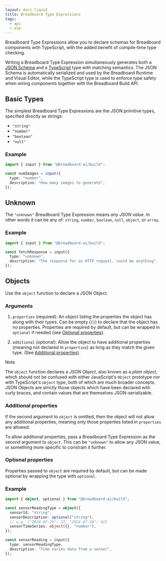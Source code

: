 ```yaml
---
layout: docs.liquid
title: Breadboard Type Expressions
tags:
  - api
  - wip
---
```


Breadboard Type Expressions allow you to declare schemas for Breadboard
components with TypeScript, with the added benefit of compile-time type
checking.

Writing a Breadboard Type Expression simultaneously generates both a [JSON
Schema](https://json-schema.org/) and a
[TypeScript](https://www.typescriptlang.org/) type with matching semantics. The
JSON Schema is automatically serialized and used by the Breadboard Runtime and
Visual Editor, while the TypeScript type is used to enforce type safety when
wiring components together with the Breadboard Build API.

## Basic Types

The simplest Breadboard Type Expressions are the JSON primitive types, specified
directly as strings:

<div class="tight-list">

- `"string"`
- `"number"`
- `"boolean"`
- `"null"`

</div>

### Example

```ts
import { input } from "@breadboard-ai/build";

const numImages = input({
  type: "number",
  description: "How many images to generate",
});
```

## Unknown

The `"unknown"` Breadboard Type Expression means _any JSON value_. In other
words it can be any of: `string`, `number`, `boolean`, `null`, `object`, or
`array`.

### Example

```ts
import { input } from "@breadboard-ai/build";

const fetchResponse = input({
  type: "unknown",
  description: "The response for an HTTP request, could be anything".
});
```

## Objects

Use the `object` function to declare a JSON Object.

### Arguments

1. `properties` (required): An object listing the properties the object has
   along with their types. Can be empty (`{}`) to declare that the object has no
   properties. Properties are required by default, but can be wrapped in
   `optional` if needed (see [Optional properties](#optional-properties)).

2. `additional` (optional): Allow the object to have additional properties
   (meaning not declared in `properties`) as long as they match the given type.
   (See [Additional properties](#additional-properties)).

> [!NOTE]
>
> The `object` function declares a _JSON Object_, also known as a _plain
> object_, which should not be confused with either JavaScript's `Object`
> prototype nor with TypeScript's `object` type, both of which are much broader
> concepts. JSON Objects are strictly those objects which have been declared
> with curly braces, and contain values that are themselves JSON-serializable.

### Additional properties

If the second argument to `object` is omitted, then the object will not allow
any additional properties, meaning only those properties listed in `properties`
are allowed.

To allow additional properties, pass a Breadboard Type Expression as the second
argument to `object`. This can be `"unknown"` to allow any JSON value, or
something more specific to constrain it further.

### Optional properties

Properties passed to `object` are required by default, but can be made optional
by wrapping the type with `optional`.

### Example

```ts
import { object, optional } from "@breadboard-ai/build";

const sensorReadingType = object({
  sensorId: "string",
  sensorDescription: optional("string"),
  // e.g. {"2024-07-29": 37, "2024-07-30": 42}
  sensorTimeSeries: object({}, "number"),
});

const sensorReading = input({
  type: sensorReadingType,
  description: "Time series data from a sensor",
});
```
